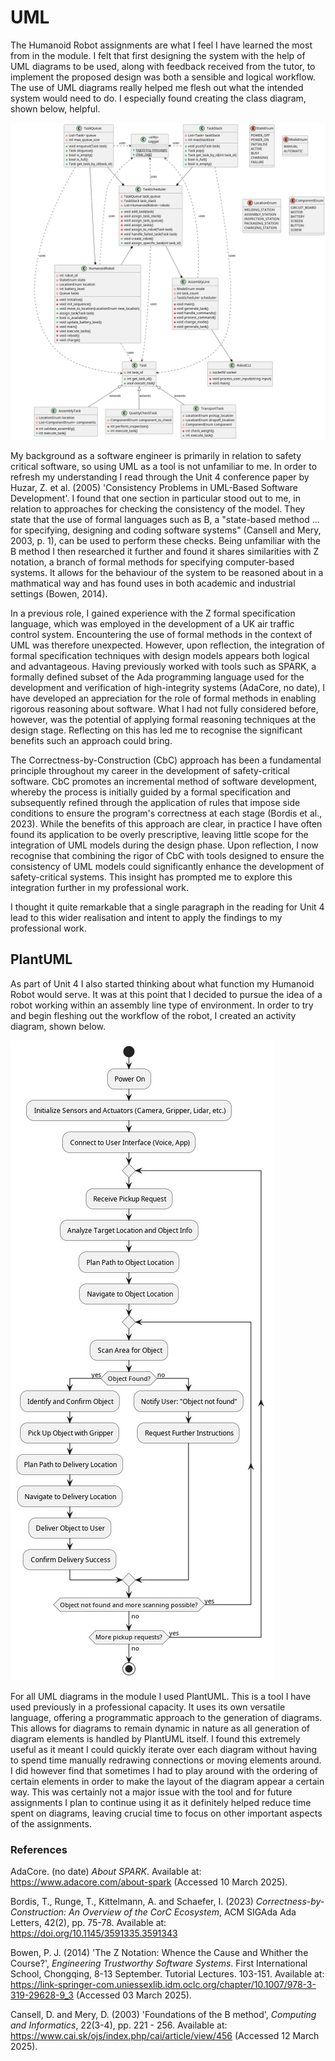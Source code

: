 # UML

The Humanoid Robot assignments are what I feel I have learned the most from in the module. I felt that first designing the system with the help of UML diagrams to be used, along with feedback received from the tutor, to implement the proposed design was both a sensible and logical workflow. The use of UML diagrams really helped me flesh out what the intended system would need to do. I especially found creating the class diagram, shown below, helpful.

![Photo](./media/class_diagram/class_diagram.png "Class diagram")

My background as a software engineer is primarily in relation to safety critical software, so using UML as a tool is not unfamiliar to me. In order to refresh my understanding I read through the Unit 4 conference paper by Huzar, Z. et al. (2005) 'Consistency Problems in UML-Based Software Development'. I found that one section in particular stood out to me, in relation to approaches for checking the consistency of the model. They state that the use of formal languages such as B, a "state-based method ... for specifying, designing and coding software systems" (Cansell and Mery, 2003, p. 1), can be used to perform these checks. Being unfamiliar with the B method I then researched it further and found it shares similarities with Z notation, a branch of formal methods for  specifying computer-based systems. It allows for the behaviour of the system to be reasoned about in a mathmatical way and has found uses in both academic and industrial settings (Bowen, 2014).

In a previous role, I gained experience with the Z formal specification language, which was employed in the development of a UK air traffic control system. Encountering the use of formal methods in the context of UML was therefore unexpected. However, upon reflection, the integration of formal specification techniques with design models appears both logical and advantageous. Having previously worked with tools such as SPARK, a formally defined subset of the Ada programming language used for the development and verification of high-integrity systems (AdaCore, no date), I have developed an appreciation for the role of formal methods in enabling rigorous reasoning about software. What I had not fully considered before, however, was the potential of applying formal reasoning techniques at the design stage. Reflecting on this has led me to recognise the significant benefits such an approach could bring.

The Correctness-by-Construction (CbC) approach has been a fundamental principle throughout my career in the development of safety-critical software. CbC promotes an incremental method of software development, whereby the process is initially guided by a formal specification and subsequently refined through the application of rules that impose side conditions to ensure the program's correctness at each stage (Bordis et al., 2023). While the benefits of this approach are clear, in practice I have often found its application to be overly prescriptive, leaving little scope for the integration of UML models during the design phase. Upon reflection, I now recognise that combining the rigor of CbC with tools designed to ensure the consistency of UML models could significantly enhance the development of safety-critical systems. This insight has prompted me to explore this integration further in my professional work.

I thought it quite remarkable that a single paragraph in the reading for Unit 4 lead to this wider realisation and intent to apply the findings to my professional work.

## PlantUML

As part of Unit 4 I also started thinking about what function my Humanoid Robot would serve. It was at this point that I decided to pursue the idea of a robot working within an assembly line type of environment. In order to try and begin fleshing out the workflow of the robot, I created an activity diagram, shown below.

![Photo](./media/activity_diagrams/seminar.jpg "Activity diagram")

For all UML diagrams in the module I used PlantUML. This is a tool I have used previously in a professional capacity. It uses its own versatile language, offering a programmatic approach to the generation of diagrams. This allows for diagrams to remain dynamic in nature as all generation of diagram elements is handled by PlantUML itself. I found this extremely useful as it meant I could quickly iterate over each diagram without having to spend time manually redrawing connections or moving elements around. I did however find that sometimes I had to play around with the ordering of certain elements in order to make the layout of the diagram appear a certain way. This was certainly not a major issue with the tool and for future assignments I plan to continue using it as it definitely helped reduce time spent on diagrams, leaving crucial time to focus on other important aspects of the assignments.

### References
AdaCore. (no date) *About SPARK*. Available at: https://www.adacore.com/about-spark (Accessed 10 March 2025).

Bordis, T., Runge, T., Kittelmann, A. and Schaefer, I. (2023) *Correctness-by-Construction: An Overview of the CorC Ecosystem*, ACM SIGAda Ada Letters, 42(2), pp. 75-78. Available at: https://doi.org/10.1145/3591335.3591343

Bowen, P. J. (2014) 'The Z Notation: Whence the Cause and Whither the Course?', *Engineering Trustworthy Software Systems*. First International School, Chongqing, 8-13 September. Tutorial Lectures. 103-151. Available at: https://link-springer-com.uniessexlib.idm.oclc.org/chapter/10.1007/978-3-319-29628-9_3 (Accessed 03 March 2025).

Cansell, D. and Mery, D. (2003) 'Foundations of the B method', *Computing and Informatics*, 22(3-4), pp. 221 - 256. Available at: https://www.cai.sk/ojs/index.php/cai/article/view/456 (Accessed 12 March 2025).

